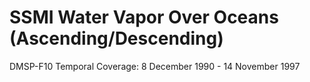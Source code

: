 # SSMI Water Vapor Over Oceans (Ascending/Descending)
DMSP-F10 Temporal Coverage: 8 December 1990 - 14 November 1997
